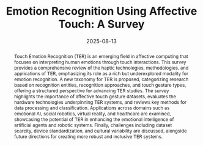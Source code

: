 ---
title: "Emotion Recognition Using Affective Touch: A Survey"
date: 2025-08-13
link: "https://ieeexplore.ieee.org/document/11123704"
picture: ""
publication_type: review
authors: "Emma Yann Zhang, Zhigeng Pan, Adrian David Cheok"
journal: "IEEE Transactions on Affective Computing"
abstract: "Touch Emotion Recognition (TER) is an emerging field in affective computing that focuses on interpreting human emotions through touch interactions. This survey provides a comprehensive review of the haptic technologies, methodologies, and applications of TER, emphasizing its role as a rich but underexplored modality for emotion recognition. A new taxonomy for TER is proposed, categorizing research based on recognition entities, recognition approaches, and touch gesture types, offering a structured perspective for advancing TER studies. The survey highlights the importance of affective touch gesture datasets, evaluates the hardware technologies underpinning TER systems, and reviews key methods for data processing and classification. Applications across domains such as emotional AI, social robotics, virtual reality, and healthcare are examined, showcasing the potential of TER in enhancing the emotional intelligence of artificial agents and robotic systems. Finally, challenges including dataset scarcity, device standardization, and cultural variability are discussed, alongside future directions for creating more robust and inclusive TER systems."
doi: "10.1109/TAFFC.2025.3592197"
draft: false
---